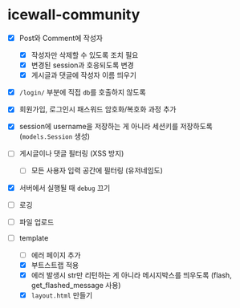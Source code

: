 # icewall-community

- [x] Post와 Comment에 작성자 
    - [x] 작성자만 삭제할 수 있도록 조치 필요
    - [x] 변경된 session과 호응되도록 변경
    - [x] 게시글과 댓글에 작성자 이름 띄우기 
- [x] `/login/` 부분에 직접 `db`를 호출하지 않도록 
- [x] 회원가입, 로그인시 패스워드 암호화/복호화 과정 추가 
- [x] session에 username을 저장하는 게 아니라 세션키를 저장하도록 (`models.Session` 생성)
- [ ] 게시글이나 댓글 필터링 (XSS 방지)
    - [ ] 모든 사용자 입력 공간에 필터링 (유저네임도)
- [x] 서버에서 실행될 때 `debug` 끄기
- [ ] 로깅
- [ ] 파일 업로드

- [ ] template
    - [ ] 에러 페이지 추가 
    - [x] 부트스트랩 적용 
    - [x] 에러 발생시 str만 리턴하는 게 아니라 메시지박스를 띄우도록 (flash, get_flashed_message 사용)
    - [x] `layout.html` 만들기 
